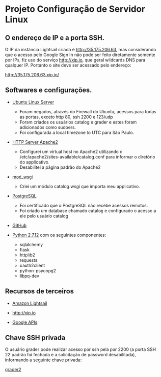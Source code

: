 # Projeto Configuração de Servidor Linux

## O endereço de IP e a porta SSH.
O IP da instância Lightsail criada é http://35.175.206.63, mas considerando que o acesso pelo Google Sign In não pode ser feito diretamente somente por IPs, fiz uso do serviço http://xip.io, que geral wildcards DNS para qualquer IP. Portanto o site deve ser acessado pelo endereço:

http://35.175.206.63.xip.io/

## Softwares e configurações.
- [Ubuntu Linux Server](https://www.ubuntu.com/)

    - Foram negados, através do Firewall do Ubuntu,  acessos para todas as portas, exceto http 80, ssh 2200 e 123/udp
    - Foram criados os usuários catalog e grader e estes foram adicionados como sudoers.
    - Foi configurada a local timezone to UTC para São Paulo.
- [HTTP Server Apache2](https://httpd.apache.org/)
    - Configurei um virtual host no Apache2 utilizando o /etc/apache2/sites-available/catalog.conf para informar o diretório do applicativo.
    - Desabilitei a página padrão do Apache2
- [mod_wsgi](https://pypi.org/project/mod_wsgi/)
    - Criei um módulo catalog.wsgi que importa meu applicativo.
- [PostgreSQL](https://www.postgresql.org/)
    - Foi certificado que o PostgreSQL não recebe acessos remotos.
    - Foi criado um database chamado catalog e configurado o acesso a ele pelo usuário catalog
- [GitHub](https://github.com/)

- [Python 2.7.12](https://www.python.org/)
com os seguintes componentes:
    - sqlalchemy
    - flask
    - httplib2
    - requests
    - oauth2client
    - python-psycopg2
    - libpq-dev

## Recursos de terceiros
- [Amazon Lightsail](https://aws.amazon.com/)

- http://xip.io

- [Google APIs](https://console.developers.google.com/)

## Chave SSH privada
O usuário grader pode realizar acesso por ssh pela por 2200 (a porta SSH 22 padrão foi fechada e a solicitação de password desabilitada), informando a seguinte chave privada:

[grader2](grader2)